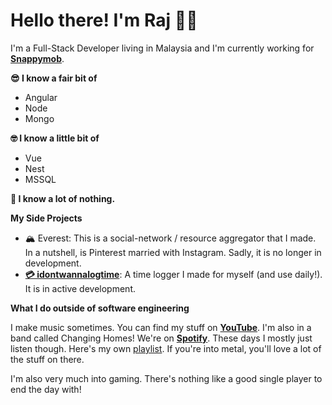 # Hello there! I'm Raj 👋🏾

I'm a Full-Stack Developer living in Malaysia and I'm currently working for [**Snappymob**](https://www.snappymob.com/).

**😎 I know a fair bit of**

* Angular
* Node
* Mongo

**🤓 I know a little bit of**

* Vue
* Nest
* MSSQL

**🤡 I know a lot of nothing.**

**My Side Projects**

* 🏔 Everest: This is a social-network / resource aggregator that I made. In a nutshell, is Pinterest married with Instagram. Sadly, it is no longer in development.
* [**💳 idontwannalogtime**](https://idontwannalogtime-frontend.web.app/): A time logger I made for myself (and use daily!). It is in active development.

**What I do outside of software engineering**

I make music sometimes. You can find my stuff on [**YouTube**](https://www.youtube.com/channel/UCmO2-0zBQhcXXjPcLEfk-Iw). I'm also in a band called Changing Homes! We're on [**Spotify**](https://open.spotify.com/artist/5M1zRN28GLSDh7B4aJzNLg?si=lLlskI7pS0qkhP_cLJ6c0w). These days I mostly just listen though. Here's my own [playlist](https://open.spotify.com/playlist/7GjnOugRI1sn18kGKn1o4D?si=Q8orE6YhS4ug3tsCnSrOFQ). If you're into metal, you'll love a lot of the stuff on there.

I'm also very much into gaming. There's nothing like a good single player to end the day with!

